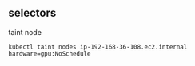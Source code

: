 ## selectors

taint node

```
kubectl taint nodes ip-192-168-36-108.ec2.internal hardware=gpu:NoSchedule

```